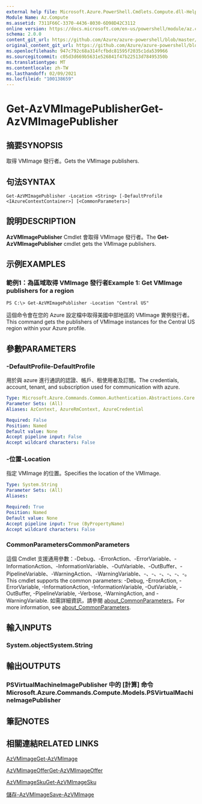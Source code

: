 ```yaml
---
external help file: Microsoft.Azure.PowerShell.Cmdlets.Compute.dll-Help.xml
Module Name: Az.Compute
ms.assetid: 7311F66C-3370-4436-8030-6D98D42C3112
online version: https://docs.microsoft.com/en-us/powershell/module/az.compute/get-azvmimagepublisher
schema: 2.0.0
content_git_url: https://github.com/Azure/azure-powershell/blob/master/src/Compute/Compute/help/Get-AzVMImagePublisher.md
original_content_git_url: https://github.com/Azure/azure-powershell/blob/master/src/Compute/Compute/help/Get-AzVMImagePublisher.md
ms.openlocfilehash: 947c792c68a314fcfbdc81595f2035c1da539966
ms.sourcegitcommit: c05d3d669b5631e526841f47b22513d78495350b
ms.translationtype: MT
ms.contentlocale: zh-TW
ms.lasthandoff: 02/09/2021
ms.locfileid: "100138659"
---
```

# <span data-ttu-id="29203-101">Get-AzVMImagePublisher</span><span class="sxs-lookup"><span data-stu-id="29203-101">Get-AzVMImagePublisher</span></span>

## <span data-ttu-id="29203-102">摘要</span><span class="sxs-lookup"><span data-stu-id="29203-102">SYNOPSIS</span></span>
<span data-ttu-id="29203-103">取得 VMImage 發行者。</span><span class="sxs-lookup"><span data-stu-id="29203-103">Gets the VMImage publishers.</span></span>

## <span data-ttu-id="29203-104">句法</span><span class="sxs-lookup"><span data-stu-id="29203-104">SYNTAX</span></span>

```
Get-AzVMImagePublisher -Location <String> [-DefaultProfile <IAzureContextContainer>] [<CommonParameters>]
```

## <span data-ttu-id="29203-105">說明</span><span class="sxs-lookup"><span data-stu-id="29203-105">DESCRIPTION</span></span>
<span data-ttu-id="29203-106">**AzVMImagePublisher** Cmdlet 會取得 VMImage 發行者。</span><span class="sxs-lookup"><span data-stu-id="29203-106">The **Get-AzVMImagePublisher** cmdlet gets the VMImage publishers.</span></span>

## <span data-ttu-id="29203-107">示例</span><span class="sxs-lookup"><span data-stu-id="29203-107">EXAMPLES</span></span>

### <span data-ttu-id="29203-108">範例1：為區域取得 VMImage 發行者</span><span class="sxs-lookup"><span data-stu-id="29203-108">Example 1: Get VMImage publishers for a region</span></span>
```
PS C:\> Get-AzVMImagePublisher -Location "Central US"
```

<span data-ttu-id="29203-109">這個命令會在您的 Azure 設定檔中取得美國中部地區的 VMImage 實例發行者。</span><span class="sxs-lookup"><span data-stu-id="29203-109">This command gets the publishers of VMImage instances for the Central US region within your Azure profile.</span></span>

## <span data-ttu-id="29203-110">參數</span><span class="sxs-lookup"><span data-stu-id="29203-110">PARAMETERS</span></span>

### <span data-ttu-id="29203-111">-DefaultProfile</span><span class="sxs-lookup"><span data-stu-id="29203-111">-DefaultProfile</span></span>
<span data-ttu-id="29203-112">用於與 azure 進行通訊的認證、帳戶、租使用者及訂閱。</span><span class="sxs-lookup"><span data-stu-id="29203-112">The credentials, account, tenant, and subscription used for communication with azure.</span></span>

```yaml
Type: Microsoft.Azure.Commands.Common.Authentication.Abstractions.Core.IAzureContextContainer
Parameter Sets: (All)
Aliases: AzContext, AzureRmContext, AzureCredential

Required: False
Position: Named
Default value: None
Accept pipeline input: False
Accept wildcard characters: False
```

### <span data-ttu-id="29203-113">-位置</span><span class="sxs-lookup"><span data-stu-id="29203-113">-Location</span></span>
<span data-ttu-id="29203-114">指定 VMImage 的位置。</span><span class="sxs-lookup"><span data-stu-id="29203-114">Specifies the location of the VMImage.</span></span>

```yaml
Type: System.String
Parameter Sets: (All)
Aliases:

Required: True
Position: Named
Default value: None
Accept pipeline input: True (ByPropertyName)
Accept wildcard characters: False
```

### <span data-ttu-id="29203-115">CommonParameters</span><span class="sxs-lookup"><span data-stu-id="29203-115">CommonParameters</span></span>
<span data-ttu-id="29203-116">這個 Cmdlet 支援通用參數：-Debug、-ErrorAction、-ErrorVariable、-InformationAction、-InformationVariable、-OutVariable、-OutBuffer、-PipelineVariable、-WarningAction、-WarningVariable、-、-、-、-、-、-。</span><span class="sxs-lookup"><span data-stu-id="29203-116">This cmdlet supports the common parameters: -Debug, -ErrorAction, -ErrorVariable, -InformationAction, -InformationVariable, -OutVariable, -OutBuffer, -PipelineVariable, -Verbose, -WarningAction, and -WarningVariable.</span></span> <span data-ttu-id="29203-117">如需詳細資訊，請參閱 [about_CommonParameters](http://go.microsoft.com/fwlink/?LinkID=113216)。</span><span class="sxs-lookup"><span data-stu-id="29203-117">For more information, see [about_CommonParameters](http://go.microsoft.com/fwlink/?LinkID=113216).</span></span>

## <span data-ttu-id="29203-118">輸入</span><span class="sxs-lookup"><span data-stu-id="29203-118">INPUTS</span></span>

### <span data-ttu-id="29203-119">System.object</span><span class="sxs-lookup"><span data-stu-id="29203-119">System.String</span></span>

## <span data-ttu-id="29203-120">輸出</span><span class="sxs-lookup"><span data-stu-id="29203-120">OUTPUTS</span></span>

### <span data-ttu-id="29203-121">PSVirtualMachineImagePublisher 中的 [計算] 命令</span><span class="sxs-lookup"><span data-stu-id="29203-121">Microsoft.Azure.Commands.Compute.Models.PSVirtualMachineImagePublisher</span></span>

## <span data-ttu-id="29203-122">筆記</span><span class="sxs-lookup"><span data-stu-id="29203-122">NOTES</span></span>

## <span data-ttu-id="29203-123">相關連結</span><span class="sxs-lookup"><span data-stu-id="29203-123">RELATED LINKS</span></span>

[<span data-ttu-id="29203-124">AzVMImage</span><span class="sxs-lookup"><span data-stu-id="29203-124">Get-AzVMImage</span></span>](./Get-AzVMImage.md)

[<span data-ttu-id="29203-125">AzVMImageOffer</span><span class="sxs-lookup"><span data-stu-id="29203-125">Get-AzVMImageOffer</span></span>](./Get-AzVMImageOffer.md)

[<span data-ttu-id="29203-126">AzVMImageSku</span><span class="sxs-lookup"><span data-stu-id="29203-126">Get-AzVMImageSku</span></span>](./Get-AzVMImageSku.md)

[<span data-ttu-id="29203-127">儲存-AzVMImage</span><span class="sxs-lookup"><span data-stu-id="29203-127">Save-AzVMImage</span></span>](./Save-AzVMImage.md)


